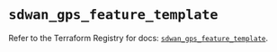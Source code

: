 # `sdwan_gps_feature_template`

Refer to the Terraform Registry for docs: [`sdwan_gps_feature_template`](https://registry.terraform.io/providers/ciscodevnet/sdwan/0.8.0/docs/resources/gps_feature_template).
